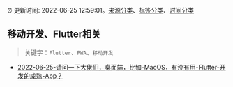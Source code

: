 :alarm_clock: 更新时间: 2022-06-25 12:59:01。[来源分类](../README.md)、[标签分类](../TAGS.md)、[时间分类](../TIMELINE.md)

## 移动开发、Flutter相关


> 关键字：`Flutter`、`PWA`、`移动开发`



- [2022-06-25-请问一下大佬们，桌面端，比如-MacOS，有没有用-Flutter-开发的成熟-App？](https://www.v2ex.com/t/862154) 